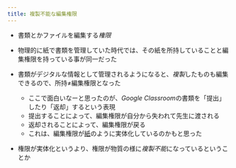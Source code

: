 ```yaml
---
title: 複製不能な編集権限
---
```


* 書類とかファイルを編集する*権限*

* 物理的に紙で書類を管理していた時代では、その紙を所持していることと編集権限を持っている事が同一だった

* 書類がデジタルな情報として管理されるようになると、*複製*したものも編集できるので、所持≠編集権限となった
  
  * ここで面白いなーと思ったのが、*Google Classroom*の書類を「提出」したり「返却」するという表現
  * 提出することによって、編集権限が自分から失われて先生に渡される
  * 返却されることによって、編集権限が戻る
  * これは、編集権限が[紙](%E7%B4%99.md)のように実体化しているのかもと思った
* 権限が実体化というより、権限が物質の様に*複製不能*になっているということか
